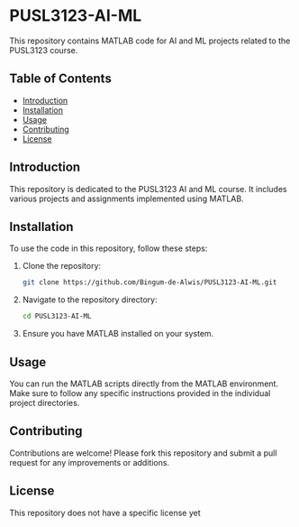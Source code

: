 # PUSL3123-AI-ML

This repository contains MATLAB code for AI and ML projects related to the PUSL3123 course.

## Table of Contents
- [Introduction](#introduction)
- [Installation](#installation)
- [Usage](#usage)
- [Contributing](#contributing)
- [License](#license)
  

## Introduction
This repository is dedicated to the PUSL3123 AI and ML course. It includes various projects and assignments implemented using MATLAB.

## Installation
To use the code in this repository, follow these steps:
1. Clone the repository:
    ```bash
    git clone https://github.com/Bingum-de-Alwis/PUSL3123-AI-ML.git
    ```
2. Navigate to the repository directory:
    ```bash
    cd PUSL3123-AI-ML
    ```
3. Ensure you have MATLAB installed on your system.

## Usage
You can run the MATLAB scripts directly from the MATLAB environment. Make sure to follow any specific instructions provided in the individual project directories.

## Contributing
Contributions are welcome! Please fork this repository and submit a pull request for any improvements or additions.

## License
This repository does not have a specific license yet 
 
